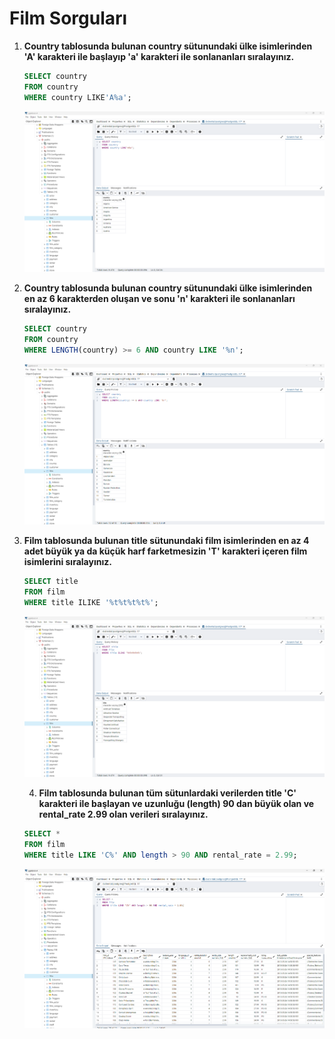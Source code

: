# Film Sorguları

1. **Country tablosunda bulunan country sütunundaki ülke isimlerinden 'A' karakteri ile başlayıp 'a' karakteri ile sonlananları sıralayınız.**

    ```sql
    SELECT country
    FROM country
    WHERE country LIKE'A%a'; 
    ```
    ![Cevap01](https://github.com/mahirozkan/patika-plus-back-end-web-developer/blob/master/week-6/Odev03/s01.png)

2. **Country tablosunda bulunan country sütunundaki ülke isimlerinden en az 6 karakterden oluşan ve sonu 'n' karakteri ile sonlananları sıralayınız.**

    ```sql
    SELECT country
    FROM country
    WHERE LENGTH(country) >= 6 AND country LIKE '%n';
    ```
    ![Cevap02](https://github.com/mahirozkan/patika-plus-back-end-web-developer/blob/master/week-6/Odev03/s02.png)

3. **Film tablosunda bulunan title sütunundaki film isimlerinden en az 4 adet büyük ya da küçük harf farketmesizin 'T' karakteri içeren film isimlerini sıralayınız.**

    ```sql
    SELECT title
    FROM film
    WHERE title ILIKE '%t%t%t%t%';
    ```
    ![Cevap03](https://github.com/mahirozkan/patika-plus-back-end-web-developer/blob/master/week-6/Odev03/s03.png)

   4. **Film tablosunda bulunan tüm sütunlardaki verilerden title 'C' karakteri ile başlayan ve uzunluğu (length) 90 dan büyük olan ve rental_rate 2.99 olan verileri sıralayınız.**

    ```sql
    SELECT *
    FROM film
    WHERE title LIKE 'C%' AND length > 90 AND rental_rate = 2.99;
    ```
    ![Cevap03](https://github.com/mahirozkan/patika-plus-back-end-web-developer/blob/master/week-6/Odev03/s04.png)
